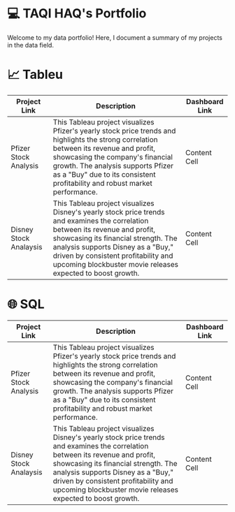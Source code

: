 # 💻 TAQI HAQ's Portfolio
Welcome to my data portfolio! Here, I document a summary of my projects in the data field.

# 📈 Tableu
| Project Link  | Description |Dashboard Link |
| ------------- | ------------- |------------- |
| Pfizer Stock Analysis  | This Tableau project visualizes Pfizer's yearly stock price trends and highlights the strong correlation between its revenue and profit, showcasing the company's financial growth. The analysis supports Pfizer as a "Buy" due to its consistent profitability and robust market performance.|Content Cell  |
| Disney Stock Analaysis  | This Tableau project visualizes Disney's yearly stock price trends and examines the correlation between its revenue and profit, showcasing its financial strength. The analysis supports Disney as a "Buy," driven by consistent profitability and upcoming blockbuster movie releases expected to boost growth. |Content Cell  |

# 🌐 SQL
| Project Link  | Description |Dashboard Link |
| ------------- | ------------- |------------- |
| Pfizer Stock Analysis  | This Tableau project visualizes Pfizer's yearly stock price trends and highlights the strong correlation between its revenue and profit, showcasing the company's financial growth. The analysis supports Pfizer as a "Buy" due to its consistent profitability and robust market performance.|Content Cell  |
| Disney Stock Analaysis  | This Tableau project visualizes Disney's yearly stock price trends and examines the correlation between its revenue and profit, showcasing its financial strength. The analysis supports Disney as a "Buy," driven by consistent profitability and upcoming blockbuster movie releases expected to boost growth. |Content Cell  |
